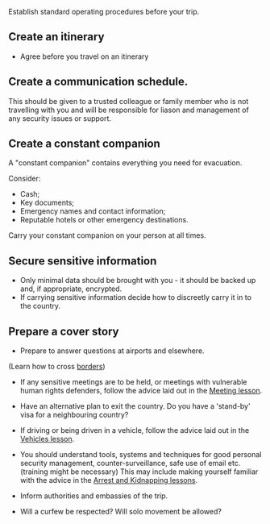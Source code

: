 [Title]: # (Standard Operating Procedures)
[Order]: # (3)

Establish standard operating procedures before your trip. 

## Create an itinerary 
*   Agree before you travel on an itinerary 

## Create a communication schedule. 

This should be given to a trusted colleague or family member who is not travelling with you and will be responsible for liason and management of any security issues or support.

## Create a constant companion

A "constant companion" contains everything you need for evacuation. 

Consider: 
*	Cash;
*	Key documents;
*	Emergency names and contact information;
*	Reputable hotels or other emergency destinations.

Carry your constant companion on your person at all times. 

## Secure sensitive information 

*   Only minimal data should be brought with you - it should be backed up and, if appropriate, encrypted.
*   If carrying sensitive information decide how to discreetly carry it in to the country.

## Prepare a cover story
*    Prepare to answer questions at airports and elsewhere. 

(Learn how to cross [borders](umbrella://lesson/borders))

*   If any sensitive meetings are to be held, or meetings with vulnerable human rights defenders, follow the advice laid out in the [Meeting lesson](umbrella://lesson/meetings).
*   Have an alternative plan to exit the country. Do you have a 'stand-by' visa for a neighbouring country?
*   If driving or being driven in a vehicle, follow the advice laid out in the [Vehicles lesson](umbrella://lesson/vehicles).


*   You should understand tools, systems and techniques for good personal security management, counter-surveillance, safe use of email etc. (training might be necessary) This may include making yourself familiar with the advice in the [Arrest and Kidnapping lessons](umbrella://lesson/kidnapping).
*   Inform authorities and embassies of the trip.
*   Will a curfew be respected? Will solo movement be allowed?
